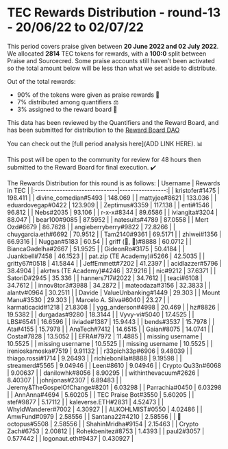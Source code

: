 
# TEC Rewards Distribution - round-13  - 20/06/22 to 02/07/22
This period covers praise given between **20 June 2022 and 02 July 2022**. We allocated **2814** TEC tokens for rewards, with a **100:0** split between Praise and Sourcecred. Some praise accounts still haven’t been activated so the total amount below will be less than what we set aside to distribute.

Out of the total rewards:

* 90% of the tokens were given as praise rewards :pray:
* 7% distributed among quantifiers :balance_scale:
* 3% assigned to the reward board :memo:

This data has been reviewed by the Quantifiers and the Reward Board, and has been submitted for distribution to the [Reward Board DAO](https://xdai.aragon.blossom.software/#/rewardboardtec/)


You can check out the [full period analysis here](ADD LINK HERE). :bar_chart:

This post will be open to the community for review for 48 hours then submitted to the Reward Board for final execution. :heavy_check_mark:

The Rewards Distribution for this round is as follows:
| Username                      |   Rewards in TEC |
|:------------------------------|-----------------:|
| kristofer#1475                |       198.411    |
| divine_comedian#5493          |       148.069    |
| mattyjee#8621                 |       133.036    |
| eduardovegap#0422             |       123.909    |
| Zeptimus#3359                 |       117.138    |
| enti#1546                     |        96.812    |
| Nebs#2035                     |        93.106    |
| r-x-x#8344                    |        89.6586   |
| iviangita#3204                |        88.047    |
| bear100#9085                  |        87.5952   |
| natesuits#4789                |        87.0558   |
| Mert Ozd#6679                 |        86.7628   |
| angieberryberry#9822          |        72.8266   |
| chuygarcia.eth#6692           |        70.9512   |
| Tam2140#9361                  |        69.5171   |
| zhiwei#1356                   |        66.9316   |
| Nuggan#5183                   |        60.54     |
| griff (💜, 💜)#8888           |        60.0712   |
| BiancaGadelha#2667            |        51.9525   |
| GideonRo#3175                 |        50.4184   |
| Juankbell#7458                |        46.1523   |
| pat.zip (TE Academy)#5266     |        42.5035   |
| gritty67#0518                 |        41.5844   |
| JeffEmmett#7202               |        41.2397   |
| acidlazzer#5796               |        38.4904   |
| akrtws (TE Academy)#4246      |        37.9216   |
| nic#9212                      |        37.6371   |
| SatoriD#2945                  |        35.336    |
| hanners717#2022               |        34.7612   |
| teaci#6108                    |        34.7612   |
| innov8tor3#3988               |        34.2872   |
| mateodaza#3156                |        32.3833   |
| alantv#0964                   |        30.2511   |
| Davide | ValueUnbanking#1449  |        29.303    |
| Mount Manu#3530               |        29.303    |
| Marcelo A. Silva#6040         |        23.27     |
| karmaticacid#1218             |        21.8308   |
| ygg_anderson#4998             |        20.469    |
| hz#8826                       |        19.5382   |
| durgadas#9280                 |        18.3144   |
| Vyvy-vi#5040                  |        17.4525   |
| LBS#6541                      |        16.6596   |
| liviade#1387                  |        15.9443   |
| bends#3537                    |        15.7978   |
| Ata#4155                      |        15.7978   |
| AnaTech#7412                  |        14.6515   |
| Gaian#8075                    |        14.0741   |
| Costa#7828                    |        13.5052   |
| EFRA#7972                     |        11.4885   |
| missing username              |        10.5525   |
| missing username              |        10.5525   |
| missing username              |        10.5525   |
| irenioskamoska#7519           |         9.91132  |
| r33pich33p#6906               |         9.48039  |
| thiago.rossi#1714             |         9.26493  |
| richiebonilla#8888            |         9.19598  |
| streamerd#5565                |         9.04946  |
| Leen#8610                     |         9.04946  |
| Crypto Qu33n#6068             |         9.00637  |
| danilowhk#8056                |         8.90295  |
| withinthevacuum#2626          |         8.40307  |
| johnjonas#2307                |         6.89483  |
| Jeremy&TheGospelOfChange#8201 |         6.03298  |
| Parrachia#0450                |         6.03298  |
| AnnAnna#4694                  |         5.60205  |
| TEC Praise Bot#3550           |         5.60205  |
| stef#9877                     |         5.17112  |
| kaleverse.ETH#2831            |         4.52473  |
| WhyldWanderer#7002            |         4.30927  |
| ALKOHLMIST#0550               |         4.02486  |
| AmwFund#0979                  |         2.58556  |
| Santana22#4210                |         2.58556  |
| 🐙 octopus#5508               |         2.58556  |
| ShahinMridha#9154             |         2.15463  |
| Crypto Zach#6753              |         2.00812  |
| Rohekbenitez#8753             |         1.4393   |
| paul2#3057                    |         0.577442 |
| logonaut.eth#9437             |         0.430927 |